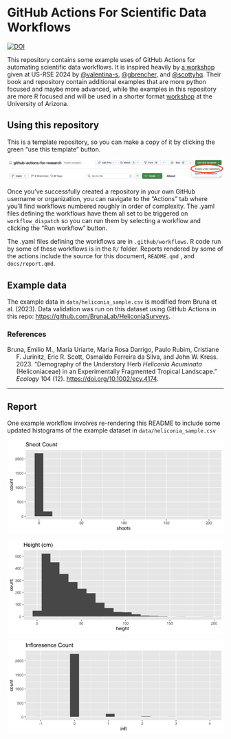 # GitHub Actions For Scientific Data Workflows


<!-- README.md is generated from README.qmd.  Do not edit README.md, edit README.qmd instead! -->

[![DOI](https://zenodo.org/badge/880484181.svg)](https://doi.org/10.5281/zenodo.14232509)

This repository contains some example uses of GitHub Actions for
automating scientific data workflows. It is inspired heavily by [a
workshop](https://githubactionstutorial-usrse24.readthedocs.io/en/latest/intro.html)
given at US-RSE 2024 by [@valentina-s](https://github.com/valentina-s),
[@gbrencher](https://github.com/gbrencher), and
[@scottyhq](https://github.com/scottyhq). Their book and repository
contain additional examples that are more python focused and maybe more
advanced, while the examples in this repository are more R focused and
will be used in a shorter format
[workshop](https://datascience.cct.arizona.edu/events/automating-research-data-workflows-github-actions)
at the University of Arizona.

## Using this repository

This is a template repository, so you can make a copy of it by clicking
the green “use this template” button.

![](images/Screenshot.png)

Once you’ve successfully created a repository in your own GitHub
username or organization, you can navigate to the “Actions” tab where
you’ll find workflows numbered roughly in order of complexity. The .yaml
files defining the workflows have them all set to be triggered on
`workflow_dispatch` so you can run them by selecting a workflow and
clicking the “Run workflow” button.

The .yaml files defining the workflows are in `.github/workflows`. R
code run by some of these workflows is in the `R/` folder. Reports
rendered by some of the actions include the source for this document,
`README.qmd` , and `docs/report.qmd`.

## Example data

The example data in `data/heliconia_sample.csv` is modified from Bruna
et al. (2023). Data validation was run on this dataset using GitHub
Actions in this repo: <https://github.com/BrunaLab/HeliconiaSurveys>.

### References

<div id="refs" class="references csl-bib-body hanging-indent"
entry-spacing="0">

<div id="ref-bruna2023" class="csl-entry">

Bruna, Emilio M., María Uriarte, Maria Rosa Darrigo, Paulo Rubim,
Cristiane F. Jurinitz, Eric R. Scott, Osmaildo Ferreira da Silva, and
John W. Kress. 2023. “Demography of the Understory Herb *Heliconia
Acuminata* (Heliconiaceae) in an Experimentally Fragmented Tropical
Landscape.” *Ecology* 104 (12). <https://doi.org/10.1002/ecy.4174>.

</div>

</div>

------------------------------------------------------------------------

## Report

One example workflow involves re-rendering this README to include some
updated histograms of the example dataset in `data/heliconia_sample.csv`

![](README_files/figure-commonmark/unnamed-chunk-2-1.png)

![](README_files/figure-commonmark/unnamed-chunk-2-2.png)

![](README_files/figure-commonmark/unnamed-chunk-2-3.png)
